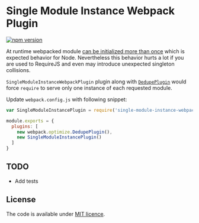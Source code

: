 # Single Module Instance Webpack Plugin

[![npm version](https://badge.fury.io/js/single-module-instance-webpack-plugin.svg)](https://www.npmjs.com/package/single-module-instance-webpack-plugin)

At runtime webpacked module [can be initialized more than once][webpack-1353] which is expected
behavior for Node. Nevertheless this behavior hurts a lot if you are used to RequireJS and even
may introduce unexpected singleton collisions.

`SingleModuleInstanceWebpackPlugin` plugin along with [`DedupePlugin`][dedupe-plugin] would force
`require` to serve only one instance of each requested module.

Update `webpack.config.js` with following snippet:

``` js
var SingleModuleInstancePlugin = require('single-module-instance-webpack-plugin');

module.exports = {
  plugins: [
    new webpack.optimize.DedupePlugin(),
    new SingleModuleInstancePlugin()
  ]
}
```

## TODO

- Add tests

## License

The code is available under [MIT licence](LICENSE.txt).

[dedupe-plugin]: https://webpack.github.io/docs/list-of-plugins.html#dedupeplugin
[webpack-1353]: https://github.com/webpack/webpack/pull/1353
